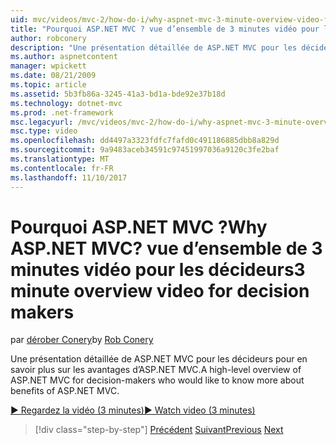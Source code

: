 ```yaml
---
uid: mvc/videos/mvc-2/how-do-i/why-aspnet-mvc-3-minute-overview-video-for-decision-makers
title: "Pourquoi ASP.NET MVC ? vue d’ensemble de 3 minutes vidéo pour les décideurs | Documents Microsoft"
author: robconery
description: "Une présentation détaillée de ASP.NET MVC pour les décideurs pour en savoir plus sur les avantages d’ASP.NET MVC."
ms.author: aspnetcontent
manager: wpickett
ms.date: 08/21/2009
ms.topic: article
ms.assetid: 5b3fb86a-3245-41a3-bd1a-bde92e37b18d
ms.technology: dotnet-mvc
ms.prod: .net-framework
msc.legacyurl: /mvc/videos/mvc-2/how-do-i/why-aspnet-mvc-3-minute-overview-video-for-decision-makers
msc.type: video
ms.openlocfilehash: dd4497a3323fdfc7fafd0c491186885dbb8a829d
ms.sourcegitcommit: 9a9483aceb34591c97451997036a9120c3fe2baf
ms.translationtype: MT
ms.contentlocale: fr-FR
ms.lasthandoff: 11/10/2017
---
```

<a name="why-aspnet-mvc-3-minute-overview-video-for-decision-makers"></a><span data-ttu-id="3c2fa-104">Pourquoi ASP.NET MVC ?</span><span class="sxs-lookup"><span data-stu-id="3c2fa-104">Why ASP.NET MVC?</span></span> <span data-ttu-id="3c2fa-105">vue d’ensemble de 3 minutes vidéo pour les décideurs</span><span class="sxs-lookup"><span data-stu-id="3c2fa-105">3 minute overview video for decision makers</span></span>
====================
<span data-ttu-id="3c2fa-106">par [dérober Conery](https://github.com/robconery)</span><span class="sxs-lookup"><span data-stu-id="3c2fa-106">by [Rob Conery](https://github.com/robconery)</span></span>

<span data-ttu-id="3c2fa-107">Une présentation détaillée de ASP.NET MVC pour les décideurs pour en savoir plus sur les avantages d’ASP.NET MVC.</span><span class="sxs-lookup"><span data-stu-id="3c2fa-107">A high-level overview of ASP.NET MVC for decision-makers who would like to know more about benefits of ASP.NET MVC.</span></span>

[<span data-ttu-id="3c2fa-108">&#9654; Regardez la vidéo (3 minutes)</span><span class="sxs-lookup"><span data-stu-id="3c2fa-108">&#9654; Watch video (3 minutes)</span></span>](https://channel9.msdn.com/Blogs/ASP-NET-Site-Videos/why-aspnet-mvc-3-minute-overview-video-for-decision-makers)

>[!div class="step-by-step"]
<span data-ttu-id="3c2fa-109">[Précédent](what-is-aspnet-mvc-80-minute-technical-video-for-developers-building-nerddinner.md)
[Suivant](aspnet-mvc-how-10-minute-technical-video-for-developers.md)</span><span class="sxs-lookup"><span data-stu-id="3c2fa-109">[Previous](what-is-aspnet-mvc-80-minute-technical-video-for-developers-building-nerddinner.md)
[Next](aspnet-mvc-how-10-minute-technical-video-for-developers.md)</span></span>
